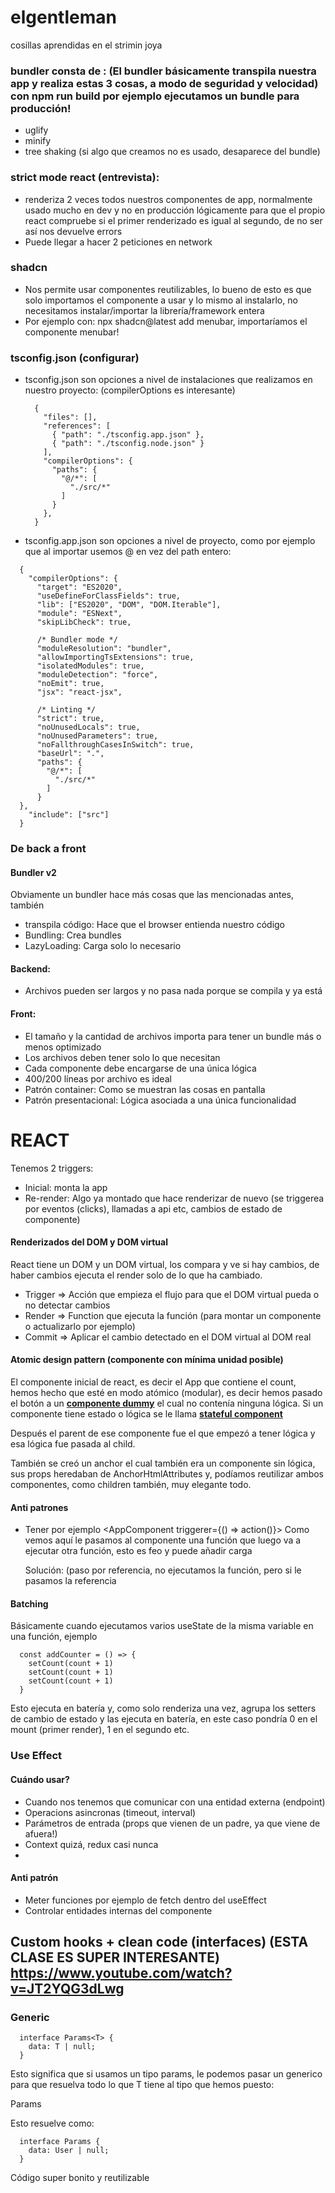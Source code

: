 # elgentleman
cosillas aprendidas en el strimin joya

### bundler consta de : (El bundler básicamente transpila nuestra app y realiza estas 3 cosas, a modo de seguridad y velocidad) con npm run build por ejemplo ejecutamos un bundle para producción!
  - uglify
  - minify
  - tree shaking (si algo que creamos no es usado, desaparece del bundle)

### strict mode react (entrevista):
  - renderiza 2 veces todos nuestros componentes de app, normalmente usado mucho en dev y no en producción lógicamente para que el propio react compruebe si el primer renderizado es igual al segundo, de no ser así nos devuelve errors
  - Puede llegar a hacer 2 peticiones en network

### shadcn
  - Nos permite usar componentes reutilizables, lo bueno de esto es que solo importamos el componente a usar y lo mismo al instalarlo, no necesitamos instalar/importar la librería/framework entera
  - Por ejemplo con: npx shadcn@latest add menubar, importaríamos el componente menubar!

### tsconfig.json (configurar)
  - tsconfig.json son opciones a nivel de instalaciones que realizamos en nuestro proyecto: (compilerOptions es interesante)
    ```
      {
        "files": [],
        "references": [
          { "path": "./tsconfig.app.json" },
          { "path": "./tsconfig.node.json" }
        ],
        "compilerOptions": {
          "paths": {
            "@/*": [
              "./src/*"
            ]
          }
        }, 
      }
    ```
  - tsconfig.app.json son opciones a nivel de proyecto, como por ejemplo que al importar usemos @ en vez del path entero:
  ```
    {
      "compilerOptions": {
        "target": "ES2020",
        "useDefineForClassFields": true,
        "lib": ["ES2020", "DOM", "DOM.Iterable"],
        "module": "ESNext",
        "skipLibCheck": true,
    
        /* Bundler mode */
        "moduleResolution": "bundler",
        "allowImportingTsExtensions": true,
        "isolatedModules": true,
        "moduleDetection": "force",
        "noEmit": true,
        "jsx": "react-jsx",
    
        /* Linting */
        "strict": true,
        "noUnusedLocals": true,
        "noUnusedParameters": true,
        "noFallthroughCasesInSwitch": true,
        "baseUrl": ".",
        "paths": {
          "@/*": [
            "./src/*"
          ]
        }
    },
      "include": ["src"]
    }
  ```

### De back a front

#### Bundler v2
Obviamente un bundler hace más cosas que las mencionadas antes, también 
  - transpila código: Hace que el browser entienda nuestro código
  - Bundling: Crea bundles
  - LazyLoading: Carga solo lo necesario


#### Backend:
  - Archivos pueden ser largos y no pasa nada porque se compila y ya está


#### Front:
  - El tamaño y la cantidad de archivos importa para tener un bundle más o menos optimizado
  - Los archivos deben tener solo lo que necesitan
  - Cada componente debe encargarse de una única lógica
  - 400/200 líneas por archivo es ideal
  - Patrón container: Como se muestran las cosas en pantalla
  - Patrón presentacional: Lógica asociada a una única funcionalidad


# REACT
Tenemos 2 triggers:
  - Inicial: monta la app
  - Re-render: Algo ya montado que hace renderizar de nuevo (se triggerea por eventos (clicks), llamadas a api etc, cambios de estado de componente)

#### Renderizados del DOM y DOM virtual
React tiene un DOM y un DOM virtual, los compara y ve si hay cambios, de haber cambios ejecuta el render solo de lo que ha cambiado.
  - Trigger => Acción que empieza el flujo para que el DOM virtual pueda o no detectar cambios
  - Render => Function que ejecuta la función (para montar un componente o actualizarlo por ejemplo)
  - Commit => Aplicar el cambio detectado en el DOM virtual al DOM real

#### Atomic design pattern (componente con mínima unidad posible)
El componente inicial de react, es decir el App que contiene el count, hemos hecho que esté en modo atómico (modular), es decir hemos pasado 
el botón a un <ins>**componente dummy**</ins> el cual no contenía ninguna lógica. Si un componente tiene estado o lógica se le llama <ins>**stateful component**</ins>

Después el parent de ese componente fue el que empezó a tener lógica y esa lógica fue pasada al child.

También se creó un anchor el cual también era un componente sin lógica, sus props heredaban de AnchorHtmlAttributes<HtmlAnchorElement> y, podíamos
reutilizar ambos componentes, como children también, muy elegante todo.

#### Anti patrones
  - Tener por ejemplo <AppComponent triggerer={() => action()}>
    Como vemos aquí le pasamos al componente una función que luego va a ejecutar otra función, esto es feo y puede añadir carga

    Solución: (paso por referencia, no ejecutamos la función, pero si le pasamos la referencia 
    <AppComponent triggerer={action}>

#### Batching

Básicamente cuando ejecutamos varios useState de la misma variable en una función, ejemplo

```
  const addCounter = () => {
    setCount(count + 1)
    setCount(count + 1)
    setCount(count + 1)
  } 
```

Esto ejecuta en batería y, como solo renderiza una vez, agrupa los setters de cambio de estado y las ejecuta en batería, en este caso pondría 0 en el mount (primer render), 1 en el segundo etc.



### Use Effect 
#### Cuándo usar?
  - Cuando nos tenemos que comunicar con una entidad externa (endpoint)
  - Operacions asincronas (timeout, interval)
  - Parámetros de entrada (props que vienen de un padre, ya que viene de afuera!)
  - Context quizá, redux casi nunca
  - 

#### Anti patrón
  - Meter funciones por ejemplo de fetch dentro del useEffect
  - Controlar entidades internas del componente 



## Custom hooks + clean code (interfaces) (ESTA CLASE ES SUPER INTERESANTE) https://www.youtube.com/watch?v=JT2YQG3dLwg

### Generic <T>
  ```
    interface Params<T> {
      data: T | null;
    }
  ```

Esto significa que si usamos un tipo params, le podemos pasar un generico para que resuelva todo lo que T tiene al tipo que hemos puesto:

Params<User>

Esto resuelve como:
  ```
    interface Params {
      data: User | null;
    }
  ```

Código super bonito y reutilizable



















